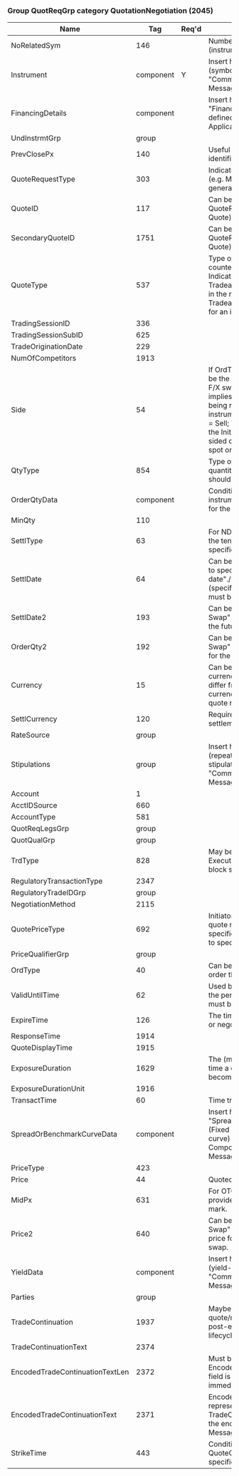 ### Group QuotReqGrp category QuotationNegotiation (2045)

| Name                            | Tag       | Req'd | Documentation                                                                                                                               |
|---------------------------------|-----------|----------|-------------------------------------------------------------------------------------------------------------------------------|
| NoRelatedSym                    | 146       |       | Number of related symbols (instruments) in Request                                                                                                                               |
| Instrument                      | component |   Y   | Insert here the set of "Instrument" (symbology) fields defined in "Common Components of Application Messages"                                                                                                                               |
| FinancingDetails                | component |       | Insert here the set of "FinancingDetails" (symbology) fields defined in "Common Components of Application Messages"                                                                                                                               |
| UndInstrmtGrp                   | group     |       |                                                                                                                                |
| PrevClosePx                     | 140       |       | Useful for verifying security identification                                                                                                                               |
| QuoteRequestType                | 303       |       | Indicates the type of Quote Request (e.g. Manual vs. Automatic) being generated.                                                                                                                               |
| QuoteID                         | 117       |       | Can be used when QuoteRequestType(303) = 3(Confirm Quote).                                                                                                                               |
| SecondaryQuoteID                | 1751      |       | Can be used when QuoteRequestType(303) = 3(Confirm Quote).                                                                                                                               |
| QuoteType                       | 537       |       | Type of quote being requested from counterparty or market (e.g. Indicative, Firm, or Restricted Tradeable)/P/Valid values used by FX in the request: 0 = Indicative, 1 = Tradeable; Absence implies a request for an indicative quote.                                                                                                           |
| TradingSessionID                | 336       |       |                                                                                                                                |
| TradingSessionSubID             | 625       |       |                                                                                                                                |
| TradeOriginationDate            | 229       |       |                                                                                                                                |
| NumOfCompetitors                | 1913      |       |                                                                                                                                |
| Side                            | 54        |       | If OrdType = "Forex - Swap", should be the side of the future portion of a F/X swap. The absence of a side implies that a two-sided quote is being requested./P/For single instrument use. FX values, 1 = Buy, 2 = Sell; This is from the perspective of the Initiator. If absent then a two-sided quote is being requested for spot or forward. |
| QtyType                         | 854       |       | Type of quantity specified in a quantity field./P/For FX, if used, should be "0".                                                                                                                               |
| OrderQtyData                    | component |       | Conditionally required for single instrument quoting when applicable for the type of instrument.                                                                                                                               |
| MinQty                          | 110       |       |                                                                                                                                |
| SettlType                       | 63        |       | For NDFs either SettlType (specifying the tenor) or SettlDate must be specified.                                                                                                                               |
| SettlDate                       | 64        |       | Can be used (e.g. with forex quotes) to specify the desired "value date"./P/For NDFs either SettlType (specifying the tenor) or SettlDate must be specified.                                                                                                                               |
| SettlDate2                      | 193       |       | Can be used with OrdType = "Forex - Swap" to specify the "value date" for the future portion of a F/X swap.                                                                                                                               |
| OrderQty2                       | 192       |       | Can be used with OrdType = "Forex - Swap" to specify the order quantity for the future portion of a F/X swap.                                                                                                                               |
| Currency                        | 15        |       | Can be used to specify the desired currency of the quoted price. May differ from the 'normal' trading currency of the instrument being quote requested.                                                                                                                               |
| SettlCurrency                   | 120       |       | Required for NDFs to specify the settlement currency (fixing currency).                                                                                                                               |
| RateSource                      | group     |       |                                                                                                                                |
| Stipulations                    | group     |       | Insert here the set of "Stipulations" (repeating group of Fixed Income stipulations) fields defined in "Common Components of Application Messages"                                                                                                                               |
| Account                         | 1         |       |                                                                                                                                |
| AcctIDSource                    | 660       |       |                                                                                                                                |
| AccountType                     | 581       |       |                                                                                                                                |
| QuotReqLegsGrp                  | group     |       |                                                                                                                                |
| QuotQualGrp                     | group     |       |                                                                                                                                |
| TrdType                         | 828       |       | May be used by SEFs (Swap Execution Facilities) to indicate a block swap transaction.                                                                                                                               |
| RegulatoryTransactionType       | 2347      |       |                                                                                                                                |
| RegulatoryTradeIDGrp            | group     |       |                                                                                                                                |
| NegotiationMethod               | 2115      |       |                                                                                                                                |
| QuotePriceType                  | 692       |       | Initiator can specify the price type the quote needs to be quoted at. If not specified, the Respondent has option to specify how quote is quoted.                                                                                                                               |
| PriceQualifierGrp               | group     |       |                                                                                                                                |
| OrdType                         | 40        |       | Can be used to specify the type of order the quote request is for                                                                                                                               |
| ValidUntilTime                  | 62        |       | Used by the quote initiator to indicate the period of time the resulting Quote must be valid until                                                                                                                               |
| ExpireTime                      | 126       |       | The time when the request for quote or negotiation dialog will expire.                                                                                                                               |
| ResponseTime                    | 1914      |       |                                                                                                                                |
| QuoteDisplayTime                | 1915      |       |                                                                                                                                |
| ExposureDuration                | 1629      |       | The (minimum or suggested) period of time a quote price is tradable before it becomes indicative (i.e. off-the-wire).                                                                                                                               |
| ExposureDurationUnit            | 1916      |       |                                                                                                                                |
| TransactTime                    | 60        |       | Time transaction was entered                                                                                                                               |
| SpreadOrBenchmarkCurveData      | component |       | Insert here the set of "SpreadOrBenchmarkCurveData" (Fixed Income spread or benchmark curve) fields defined in "Common Components of Application Messages"                                                                                                                               |
| PriceType                       | 423       |       |                                                                                                                                |
| Price                           | 44        |       | Quoted or target price                                                                                                                               |
| MidPx                           | 631       |       | For OTC swaps, may be used to provide the estimated mid-market-mark.                                                                                                                               |
| Price2                          | 640       |       | Can be used with OrdType = "Forex - Swap" to specify the Quoted or target price for the future portion of a F/X swap.                                                                                                                               |
| YieldData                       | component |       | Insert here the set of "YieldData" (yield-related) fields defined in "Common Components of Application Messages"                                                                                                                               |
| Parties                         | group     |       |                                                                                                                                |
| TradeContinuation               | 1937      |       | Maybe used to indicate quote/negotiation is for the specified post-execution trade continuation or lifecycle event.                                                                                                                               |
| TradeContinuationText           | 2374      |       |                                                                                                                                |
| EncodedTradeContinuationTextLen | 2372      |       | Must be set if EncodedTradeContinuationText(2371) field is specified and must immediately precede it.                                                                                                                               |
| EncodedTradeContinuationText    | 2371      |       | Encoded (non-ASCII characters) representation of the TradeContinuationText(2374) field in the encoded format specified via the MessageEncoding(347) field.                                                                                                                               |
| StrikeTime                      | 443       |       | Conditionally required when QuoteQual(695) = d (Deferred spot) is specified.                                                                                                                               |

